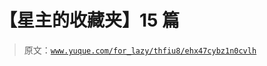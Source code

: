 # 【星主的收藏夹】15 篇

> 原文：[`www.yuque.com/for_lazy/thfiu8/ehx47cybz1n0cvlh`](https://www.yuque.com/for_lazy/thfiu8/ehx47cybz1n0cvlh)



